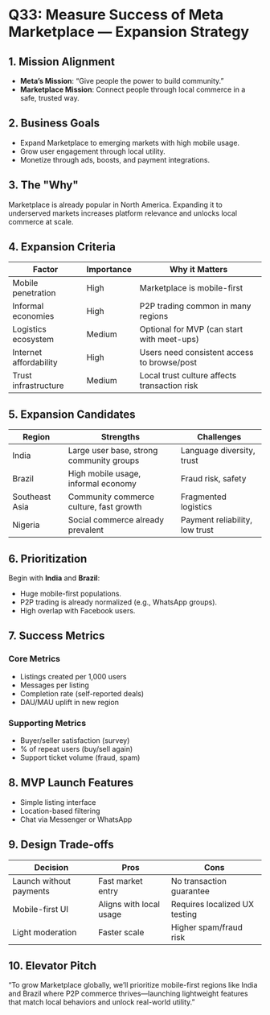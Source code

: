 # Q33: Measure Success of Meta Marketplace — Expansion Strategy

## 1. Mission Alignment
- **Meta’s Mission**: “Give people the power to build community.”
- **Marketplace Mission**: Connect people through local commerce in a safe, trusted way.

## 2. Business Goals
- Expand Marketplace to emerging markets with high mobile usage.
- Grow user engagement through local utility.
- Monetize through ads, boosts, and payment integrations.

## 3. The "Why"
Marketplace is already popular in North America. Expanding it to underserved markets increases platform relevance and unlocks local commerce at scale.

## 4. Expansion Criteria

| Factor                | Importance  | Why it Matters                                 |
|-----------------------|-------------|------------------------------------------------|
| Mobile penetration    | High        | Marketplace is mobile-first                   |
| Informal economies    | High        | P2P trading common in many regions            |
| Logistics ecosystem   | Medium      | Optional for MVP (can start with meet-ups)    |
| Internet affordability| High        | Users need consistent access to browse/post   |
| Trust infrastructure  | Medium      | Local trust culture affects transaction risk  |

## 5. Expansion Candidates

| Region         | Strengths                                    | Challenges                                 |
|----------------|----------------------------------------------|--------------------------------------------|
| India          | Large user base, strong community groups     | Language diversity, trust                  |
| Brazil         | High mobile usage, informal economy          | Fraud risk, safety                         |
| Southeast Asia | Community commerce culture, fast growth      | Fragmented logistics                       |
| Nigeria        | Social commerce already prevalent            | Payment reliability, low trust             |

## 6. Prioritization
Begin with **India** and **Brazil**:
- Huge mobile-first populations.
- P2P trading is already normalized (e.g., WhatsApp groups).
- High overlap with Facebook users.

## 7. Success Metrics

### Core Metrics
- Listings created per 1,000 users
- Messages per listing
- Completion rate (self-reported deals)
- DAU/MAU uplift in new region

### Supporting Metrics
- Buyer/seller satisfaction (survey)
- % of repeat users (buy/sell again)
- Support ticket volume (fraud, spam)

## 8. MVP Launch Features
- Simple listing interface
- Location-based filtering
- Chat via Messenger or WhatsApp

## 9. Design Trade-offs

| Decision                 | Pros                                | Cons                                  |
|--------------------------|--------------------------------------|---------------------------------------|
| Launch without payments  | Fast market entry                    | No transaction guarantee              |
| Mobile-first UI          | Aligns with local usage              | Requires localized UX testing         |
| Light moderation         | Faster scale                         | Higher spam/fraud risk                |

## 10. Elevator Pitch
“To grow Marketplace globally, we’ll prioritize mobile-first regions like India and Brazil where P2P commerce thrives—launching lightweight features that match local behaviors and unlock real-world utility.”

